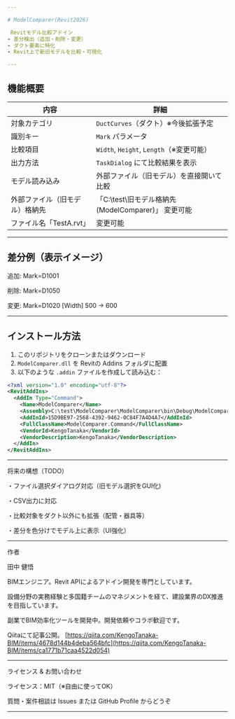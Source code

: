 ```yaml
---

# ModelComparer(Revit2026)

 Revitモデル比較アドイン  
- 差分検出（追加・削除・変更）  
- ダクト要素に特化  
- Revit上で新旧モデルを比較・可視化

---
```


##  機能概要

| 内容       | 詳細                                   |
|------------|--------------------------------------|
| 対象カテゴリ | `DuctCurves`（ダクト）※今後拡張予定       |
| 識別キー   | `Mark` パラメータ                      |
| 比較項目   | `Width`, `Height`, `Length`（※変更可能） |
| 出力方法   | `TaskDialog` にて比較結果を表示          |
| モデル読み込み | 外部ファイル（旧モデル）を直接開いて比較     |
| 外部ファイル（旧モデル）格納先 | 「C:\test\旧モデル格納先(ModelComparer)」  変更可能   |
| ファイル名「TestA.rvt」| 変更可能     |

---

##  差分例（表示イメージ）

追加: Mark=D1001

削除: Mark=D1050

変更: Mark=D1020 [Width] 500 → 600



---

##  インストール方法

1. このリポジトリをクローンまたはダウンロード  
2. `ModelComparer.dll` を Revitの Addins フォルダに配置  
3. 以下のような `.addin` ファイルを作成して読み込む：

```xml
<?xml version="1.0" encoding="utf-8"?>
<RevitAddIns>
  <AddIn Type="Command">
    <Name>ModelComparer</Name>
    <Assembly>C:\test\ModelComparer\ModelComparer\bin\Debug\ModelComparer.dll</Assembly>
    <AddInId>15D9BE97-2568-4392-9462-0C84F7A4D4A7</AddInId>
    <FullClassName>ModelComparer.Command</FullClassName>
    <VendorId>KengoTanaka</VendorId>
    <VendorDescription>KengoTanaka</VendorDescription>
  </AddIn>
</RevitAddIns>
```

---

 将来の構想（TODO）

・ファイル選択ダイアログ対応（旧モデル選択をGUI化)

・CSV出力に対応

・比較対象をダクト以外にも拡張（配管・器具等）

・差分を色分けでモデル上に表示（UI強化）

---

 作者

田中 健悟

 BIMエンジニア。Revit APIによるアドイン開発を専門としています。
 
 設備分野の実務経験と多国籍チームのマネジメントを経て、建設業界のDX推進を目指しています。
 
 副業でBIM効率化ツールを開発中。開発依頼やコラボ歓迎です。

 Qiitaにて記事公開。
 [https://qiita.com/KengoTanaka-BIM/items/4678d144b4deba564bfc](https://qiita.com/KengoTanaka-BIM/items/ca1771b71caa4522d054)

---

 ライセンス & お問い合わせ

ライセンス：MIT（※自由に使ってOK）

質問・案件相談は Issues または GitHub Profile からどうぞ

---

